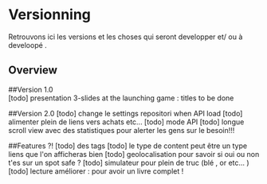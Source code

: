 # Versionning

Retrouvons ici les versions et les choses qui seront developper et/ ou  à develoopé .

## Overview

##Version 1.0     
[todo] presentation 3-slides at the launching game : titles to be done 

##Version 2.0
[todo] change le settings repositori when API load
[todo] alimenter plein de liens vers achats etc...
[todo] mode API
[todo] longue scroll view avec des statistiques pour alerter les gens sur le besoin!!!

##Features ?! 
[todo] des tags
[todo] le type de content peut être un type liens que l'on afficheras bien
[todo] geolocalisation pour savoir si oui ou non t'es sur un spot safe ? 
[todo] simulateur pour plein de truc (blé , or etc... )
[todo] lecture améliorer : pour avoir un livre complet ! 
